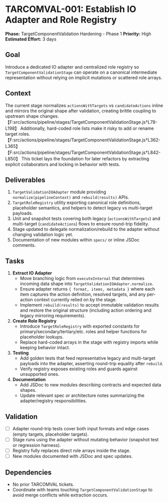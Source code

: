 # TARCOMVAL-001: Establish IO Adapter and Role Registry

**Phase:** TargetComponentValidation Hardening - Phase 1
**Priority:** High
**Estimated Effort:** 3 days

## Goal

Introduce a dedicated IO adapter and centralized role registry so `TargetComponentValidationStage` can operate on a canonical intermediate representation without relying on implicit mutations or scattered role arrays.

## Context

The current stage normalizes `actionsWithTargets` vs `candidateActions` inline and mirrors the original shape after validation, creating brittle coupling to upstream shape changes.【F:src/actions/pipeline/stages/TargetComponentValidationStage.js†L78-L198】 Additionally, hard-coded role lists make it risky to add or rename target roles.【F:src/actions/pipeline/stages/TargetComponentValidationStage.js†L362-L365】【F:src/actions/pipeline/stages/TargetComponentValidationStage.js†L842-L850】 This ticket lays the foundation for later refactors by extracting explicit collaborators and locking in behavior with tests.

## Deliverables

1. `TargetValidationIOAdapter` module providing `normalize(pipelineContext)` and `rebuild(results)` APIs.
2. `TargetRoleRegistry` utility exporting canonical role definitions, placeholder semantics, and helpers to detect legacy vs multi-target payloads.
3. Unit and snapshot tests covering both legacy (`actionsWithTargets`) and multi-target (`candidateActions`) flows to ensure round-trip fidelity.
4. Stage updated to delegate normalization/rebuild to the adapter without changing validation logic yet.
5. Documentation of new modules within `specs/` or inline JSDoc comments.

## Tasks

1. **Extract IO Adapter**
   - Move branching logic from `executeInternal` that determines incoming data shape into `TargetValidationIOAdapter.normalize`.
   - Ensure adapter returns `{ format, items, metadata }` where each item captures the action definition, resolved targets, and any per-action context currently relied on by the stage.
   - Implement `rebuild(results)` to accept immutable validation results and restore the original structure (including action ordering and legacy mirroring requirements).
2. **Create Role Registry**
   - Introduce `TargetRoleRegistry` with exported constants for primary/secondary/tertiary/etc. roles and helper functions for placeholder lookups.
   - Replace hard-coded arrays in the stage with registry imports while keeping behavior intact.
3. **Testing**
   - Add golden tests that feed representative legacy and multi-target payloads into the adapter, asserting round-trip equality after `rebuild`.
   - Verify registry exposes existing roles and guards against unsupported ones.
4. **Documentation**
   - Add JSDoc to new modules describing contracts and expected data shapes.
   - Update relevant spec or architecture notes summarizing the adapter/registry responsibilities.

## Validation

- [ ] Adapter round-trip tests cover both input formats and edge cases (empty targets, placeholder targets).
- [ ] Stage runs using the adapter without mutating behavior (snapshot test or regression harness).
- [ ] Registry fully replaces direct role arrays inside the stage.
- [ ] New modules documented with JSDoc and spec updates.

## Dependencies

- No prior TARCOMVAL tickets.
- Coordinate with teams touching `TargetComponentValidationStage` to avoid merge conflicts while extraction occurs.
